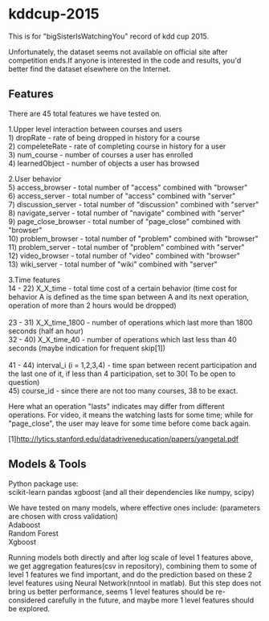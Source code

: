 # kddcup-2015
This is for "bigSisterIsWatchingYou" record of kdd cup 2015.

Unfortunately, the dataset seems not available on official site after competition ends.If anyone is interested in
the code and results, you'd better find the dataset elsewhere on the Internet.

Features
---------------------
There are 45 total features we have tested on.

1.Upper level interaction between courses and users<br>
    1) dropRate - rate of being dropped in history for a course<br> 
    2) compeleteRate - rate of completing course in history for a user<br>
    3) num_course - number of courses a user has enrolled<br>
    4) learnedObject - number of objects a user has browsed<br>

2.User behavior <br>
    5) access_browser - total number of "access" combined with "browser"<br>
    6) access_server - total number of "access" combined with "server"<br>
    7) discussion_server - total number of "discussion" combined with "server"<br>
    8) navigate_server - total number of "navigate" combined with "server"<br>
    9) page_close_browser - total number of "page_close" combined with "browser"<br>
    10) problem_browser - total number of "problem" combined with "browser"<br>
    11) problem_server - total number of "problem" combined with "server"<br>
    12) video_browser - total number of "video" combined with "browser"<br>
    13) wiki_server - total number of "wiki" combined with "server"<br>

3.Time features<br>
    14 - 22) X_X_time - total time cost of a certain behavior (time cost for behavior A is defined
    as the time span between A and its next operation, operation of more than 2 hours would be dropped)<br><br>
    23 - 31) X_X_time_1800 - number of operations which last more than 1800 seconds (half an hour)<br>
    32 - 40) X_X_time_40 - number of operations which last less than 40 seconds (maybe indication for frequent skip[1]) <br><br>
    41 - 44) interval_i (i = 1,2,3,4) - time span between recent participation and the last one of it, if less than 4 participation, set to 30( To be open to question)<br>
    45) course_id - since there are not too many courses, 38 to be exact.<br>

Here what an operation "lasts" indicates may differ from different operations. For video, it means the
watching lasts for some time; while for "page_close", the user may leave for some time before come back again.
    

[1]http://lytics.stanford.edu/datadriveneducation/papers/yangetal.pdf    

Models & Tools
------------------------
Python package use:<br>
    scikit-learn pandas xgboost (and all their dependencies like numpy, scipy)<br>

We have tested on many models, where effective ones include: (parameters are chosen with cross validation)<br>
    Adaboost<br>
    Random Forest<br>
    Xgboost<br>

Running models both directly and after log scale of level 1 features above, we get aggregation features(csv in
repository), combining them to some of level 1 features we find important, and do the prediction based on these 2
level features using Neural Network(nntool in matlab). But this step does not bring us better performance, seems 1 
level features should be re-considered carefully in the future, and maybe more 1 level features should be
explored.
    







                
